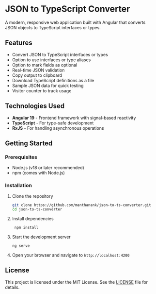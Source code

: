 # JSON to TypeScript Converter

A modern, responsive web application built with Angular that converts JSON objects to TypeScript interfaces or types.

## Features

- Convert JSON to TypeScript interfaces or types
- Option to use interfaces or type aliases
- Option to mark fields as optional
- Real-time JSON validation
- Copy output to clipboard
- Download TypeScript definitions as a file
- Sample JSON data for quick testing
- Visitor counter to track usage

## Technologies Used

- **Angular 19** - Frontend framework with signal-based reactivity
- **TypeScript** - For type-safe development
- **RxJS** - For handling asynchronous operations

## Getting Started

### Prerequisites

- Node.js (v18 or later recommended)
- npm (comes with Node.js)

### Installation

1. Clone the repository

   ```bash
   git clone https://github.com/manthanank/json-to-ts-converter.git
   cd json-to-ts-converter
   ```

2. Install dependencies

   ```bash
    npm install
    ```

3. Start the development server

    ```bash
    ng serve
    ```

4. Open your browser and navigate to `http://localhost:4200`

## License

This project is licensed under the MIT License. See the [LICENSE](LICENSE) file for details.
